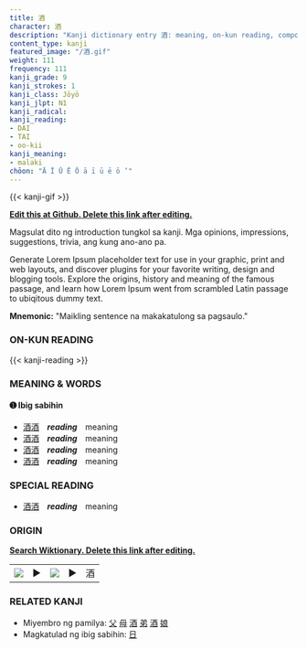 ```yaml
---
title: 酒
character: 酒
description: "Kanji dictionary entry 酒: meaning, on-kun reading, compounds, origin, related kanji"
content_type: kanji
featured_image: "/酒.gif"
weight: 111
frequency: 111
kanji_grade: 9
kanji_strokes: 1
kanji_class: Jōyō
kanji_jlpt: N1
kanji_radical: 
kanji_reading: 
- DAI
- TAI
- oo-kii
kanji_meaning:
- malaki
chōon: "Ā Ī Ū Ē Ō ā ī ū ē ō ’"
---
```

[//]: # (Don't edit the line below. Kanji animated GIF code is automatically generated.)
{{< kanji-gif >}}

[//]: # (Edit below this line.)

**[Edit this at Github. Delete this link after editing.](https://github.com/tim0g/tim/tree/main/content/kanji/酒/index.md)**

Magsulat dito ng introduction tungkol sa kanji. Mga opinions, impressions, suggestions, trivia, ang kung ano-ano pa.

Generate Lorem Ipsum placeholder text for use in your graphic, print and web layouts, and discover plugins for your favorite writing, design and blogging tools. Explore the origins, history and meaning of the famous passage, and learn how Lorem Ipsum went from scrambled Latin passage to ubiqitous dummy text.
 
**Mnemonic:** "Maikling sentence na makakatulong sa pagsaulo."

### ON-KUN READING

[//]: # (Don't edit the line below. ON-KUN READING code is automatically generated.)
{{< kanji-reading >}}

### MEANING & WORDS

#### ➊ **Ibig sabihin**
  - [酒](../酒)[酒](../酒)　***reading***　meaning
  - [酒](../酒)[酒](../酒)　***reading***　meaning
  - [酒](../酒)[酒](../酒)　***reading***　meaning
  - [酒](../酒)[酒](../酒)　***reading***　meaning

### SPECIAL READING
  - [酒](../酒)[酒](../酒)　***reading***　meaning

### ORIGIN

**[Search Wiktionary. Delete this link after editing.](https://wiktionary.org/wiki/酒)**
<table class="kanji-table"><tr><td>
<img src="60px-酒-bronze.svg.png">
</td><td>▶</td><td>
<img src="60px-酒-oracle.svg.png">
</td><td>▶</td>
<td class="kanji-origin">酒</td>
</tr></table>

### RELATED KANJI
- Miyembro ng pamilya: [父](../父) [母](../母) [酒](../酒) [弟](../弟) [酒](../酒) [娘](../娘)
- Magkatulad ng ibig sabihin: [日](../日)
